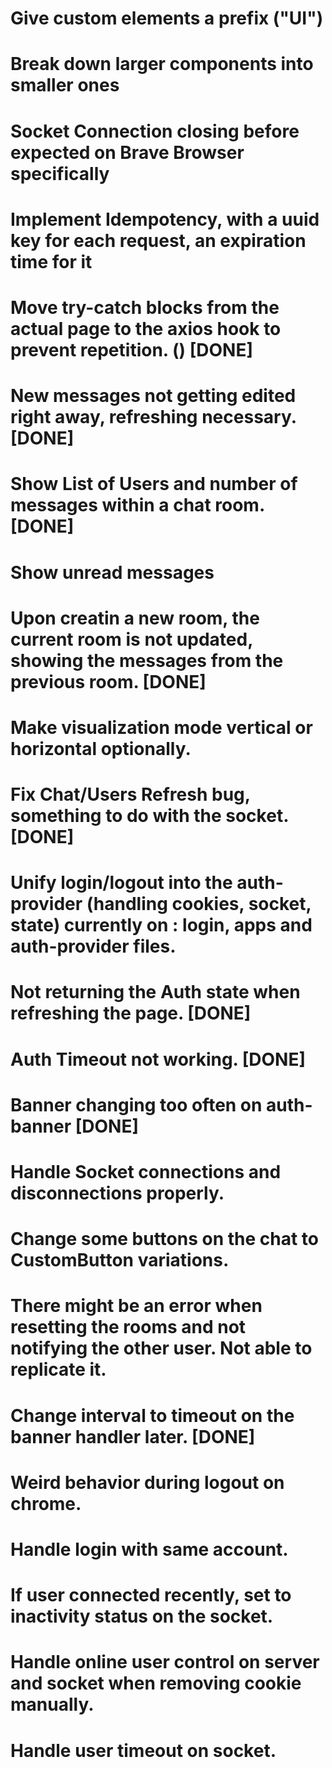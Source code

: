 # Give custom elements a prefix ("UI")
# Break down larger components into smaller ones
# Socket Connection closing before expected on Brave Browser specifically
# Implement Idempotency, with a uuid key for each request, an expiration time for it
# Move try-catch blocks from the actual page to the axios hook to prevent repetition. () [DONE]
# New messages not getting edited right away, refreshing necessary. [DONE]
# Show List of Users and number of messages within a chat room. [DONE]
# Show unread messages
# Upon creatin a new room, the current room is not updated, showing the messages from the previous room. [DONE]
# Make visualization mode vertical or horizontal optionally.
# Fix Chat/Users Refresh bug, something to do with the socket. [DONE]
# Unify login/logout into the auth-provider (handling cookies, socket, state) currently on : login, apps and auth-provider files.

# Not returning the Auth state when refreshing the page. [DONE]
# Auth Timeout not working. [DONE]
# Banner changing too often on auth-banner [DONE]
# Handle Socket connections and disconnections properly.
# Change some buttons on the chat to CustomButton variations.
# There might be an error when resetting the rooms and not notifying the other user. Not able to replicate it.
# Change interval to timeout on the banner handler later. [DONE]
# Weird behavior during logout on chrome.
# Handle login with same account.
# If user connected recently, set to inactivity status on the socket.
# Handle online user control on server and socket when removing cookie manually.
# Handle user timeout on socket.